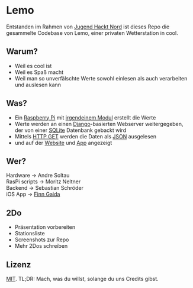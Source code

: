 # Lemo
Entstanden im Rahmen von [Jugend Hackt Nord](http://jugendhackt.de/events/nord/) ist dieses Repo die gesammelte Codebase von Lemo, einer privaten Wetterstation in cool.

## Warum?
- Weil es cool ist
- Weil es Spaß macht
- Weil man so unverfälschte Werte sowohl einlesen als auch verarbeiten und auslesen kann

## Was?
- Ein [Raspberry Pi](https://www.raspberrypi.org) mit [irgendeinem Modul]() erstellt die Werte
- Werte werden an einen [Django](https://www.djangoproject.com)-basierten Webserver weitergegeben, der von einer [SQLite](https://www.sqlite.org) Datenbank gebackt wird
- Mittels [HTTP GET](https://de.wikipedia.org/wiki/Hypertext_Transfer_Protocol#HTTP_GET) werden die Daten als [JSON](http://www.json.org) ausgelesen
- und auf der [Website](http://nochkeineurl.de) und [App](http://welcheurlsollhierhin?.de) angezeigt

## Wer?
Hardware        -> Andre Soltau    
RasPi scripts   -> Moritz Neltner    
Backend         -> Sebastian Schröder    
iOS App         -> [Finn Gaida](https://finngaida.de)

## 2Do
- Präsentation vorbereiten
- Stationsliste 
- Screenshots zur Repo
- Mehr 2Dos schreiben

## Lizenz
[MIT](LICENSE). TL;DR: Mach, was du willst, solange du uns Credits gibst.
